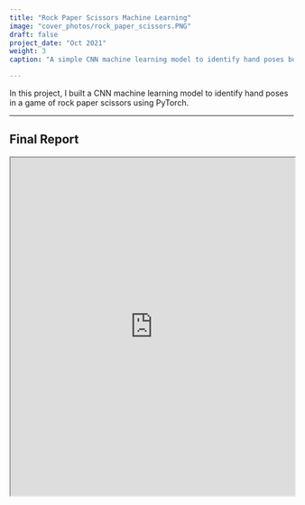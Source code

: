 ```yaml
---
title: "Rock Paper Scissors Machine Learning"
image: "cover_photos/rock_paper_scissors.PNG"
draft: false
project_date: "Oct 2021"
weight: 3
caption: "A simple CNN machine learning model to identify hand poses built with Pytorch"

---
```

In this project, I built a CNN machine learning model to identify hand poses in a game of rock paper scissors using PyTorch.

---
## Final Report
<iframe src="https://drive.google.com/file/d/1CeTWJtu9F-fdB8hhHZOJ-5R1r1CTqc4h/preview" width="100%" height="600" allow="autoplay"></iframe>
